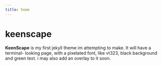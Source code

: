 ```yaml
---
title: home
---
```


# keenscape
**KeenScape** is my first jekyll theme im attempting to make. It will have a terminal- looking page, with a pixelated font, like vt323, black background and green text. i may also add an overlay to it soon.